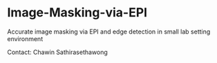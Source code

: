# Image-Masking-via-EPI
Accurate image masking via EPI and edge detection in small lab setting environment <p>
Contact: Chawin Sathirasethawong
